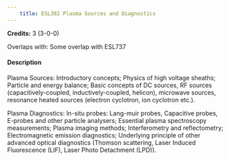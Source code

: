 ```yaml
---
    title: ESL382 Plasma Sources and Diagnostics
---
```

**Credits:** 3 (3-0-0)



Overlaps with: Some overlap with ESL737

#### Description 
Plasma Sources: Introductory concepts; Physics of high voltage sheaths; Particle and energy balance; Basic concepts of DC sources, RF sources (capacitively-coupled, inductively-coupled, helicon), microwave sources, resonance heated sources (electron cyclotron, ion cyclotron etc.).

Plasma Diagnostics: In-situ probes: Lang-muir probes, Capacitive probes, E-probes and other particle analysers; Essential plasma spectroscopy measurements; Plasma imaging methods; Interferometry and reflectometry; Electromagnetic emission diagnostics; Underlying principle of other advanced optical diagnostics (Thomson scattering, Laser Induced Fluorescence (LIF), Laser Photo Detachment (LPD)).